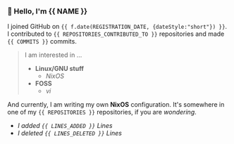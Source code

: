 ### 👋 Hello, I'm {{ NAME }}

I joined GitHub on `{{ f.date(REGISTRATION_DATE, {dateStyle:"short"}) }}`.
I contributed to `{{ REPOSITORIES_CONTRIBUTED_TO }}` repositories and made `{{ COMMITS }}` commits.

> I am interested in ...
> 
> - **Linux/GNU stuff**
>     - *NixOS*
> - **FOSS**
>   - *vi*

And currently, I am writing my own **NixOS** configuration. It's somewhere in one of my `{{ REPOSITORIES }}` repositories, if you are *wondering*.

- *I added `{{ LINES_ADDED }}` Lines*
- *I deleted `{{ LINES_DELETED }}` Lines* 